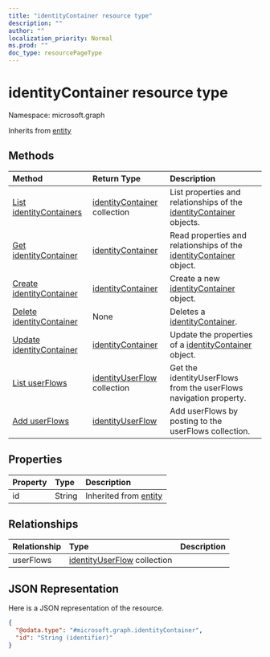 ```yaml
---
title: "identityContainer resource type"
description: ""
author: ""
localization_priority: Normal
ms.prod: ""
doc_type: resourcePageType
---
```


# identityContainer resource type


Namespace: microsoft.graph




Inherits from [entity](../resources/entity.md)

## Methods
|Method|Return Type|Description|
|:---|:---|:---|
|[List identityContainers](../api/identitycontainer-list.md)|[identityContainer](../resources/identitycontainer.md) collection|List properties and relationships of the [identityContainer](../resources/identitycontainer.md) objects.|
|[Get identityContainer](../api/identitycontainer-get.md)|[identityContainer](../resources/identitycontainer.md)|Read properties and relationships of the [identityContainer](../resources/identitycontainer.md) object.|
|[Create identityContainer](../api/identitycontainer-create.md)|[identityContainer](../resources/identitycontainer.md)|Create a new [identityContainer](../resources/identitycontainer.md) object.|
|[Delete identityContainer](../api/identitycontainer-delete.md)|None|Deletes a [identityContainer](../resources/identitycontainer.md).|
|[Update identityContainer](../api/identitycontainer-update.md)|[identityContainer](../resources/identitycontainer.md)|Update the properties of a [identityContainer](../resources/identitycontainer.md) object.|
|[List userFlows](../api/identitycontainer-list-userflows.md)|[identityUserFlow](../resources/identityuserflow.md) collection|Get the identityUserFlows from the userFlows navigation property.|
|[Add userFlows](../api/identitycontainer-post-userflows.md)|[identityUserFlow](../resources/identityuserflow.md)|Add userFlows by posting to the userFlows collection.|

## Properties
|Property|Type|Description|
|:---|:---|:---|
|id|String| Inherited from [entity](../resources/entity.md)|

## Relationships
|Relationship|Type|Description|
|:---|:---|:---|
|userFlows|[identityUserFlow](../resources/identityuserflow.md) collection||

## JSON Representation
Here is a JSON representation of the resource.
<!-- {
  "blockType": "resource",
  "keyProperty": "id",
  "@odata.type": "microsoft.graph.identityContainer",
  "baseType": "microsoft.graph.entity",
  "openType": false
}
-->
``` json
{
  "@odata.type": "#microsoft.graph.identityContainer",
  "id": "String (identifier)"
}
```

